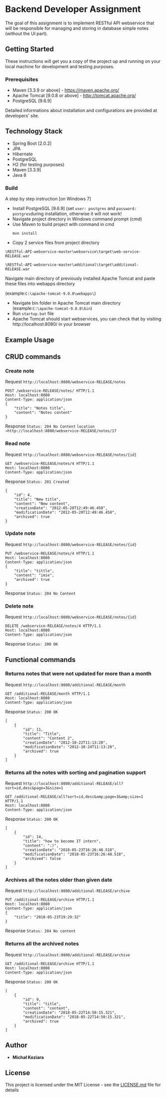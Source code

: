 # Backend Developer Assignment

The goal of this assignment is to implement RESTful API webservice that will be responsible for
managing and storing in database simple notes (without the UI part).

## Getting Started

These instructions will get you a copy of the project up and running on your local machine for development and testing purposes.

### Prerequisites

* Maven [3.3.9 or above] - https://maven.apache.org/
* Apache Tomcat [9.0.8 or above] - http://tomcat.apache.org/
* PostgreSQL [9.6.9]

Detailed informations about installation and configurations are provided at developers' site.

## Technology Stack

* Spring Boot [2.0.2]
* JPA
* Hibernate
* PostgreSQL
* H2 (for testing purposes)
* Maven [3.3.9]
* Java 8

### Build 

A step by step instruction [on Windows 7]
* Install PostgreSQL [9.6.9] (set `user: postgres` and `password: postgres`during installation, otherwise it will not work!
* Navigate project directory in Windows command prompt (cmd)
* Use Maven to build project with command in cmd
  ```
  mvn install
  ```
* Copy 2 service files from project directory

 ```
 \RESTful-API-webservice-master\webservice\target\web-service-RELEASE.war
 ```
 ````
 \RESTful-API-webservice-master\additional\target\additional-RELEASE.war
 ````
Navigate main directory of previously installed Apache Tomcat and paste these files into webapps directory

(example:``C:\apache-tomcat-9.0.8\webapps\``)
 * Navigate bin folder in Apache Tomcat main directory 
(example:``C:\apache-tomcat-9.0.8\bin``)
 * Run `` startup.bat `` file
 * Apache Tomcat should start webservices, you can check that by visiting http://localhost:8080/ in your browser
 

## Example Usage
## CRUD commands
### Create note
Request
`http://localhost:8080/webservice-RELEASE/notes`
```
POST /webservice-RELEASE/notes/ HTTP/1.1
Host: localhost:8080
Content-Type: application/json
{
    "title": "Notes title",
    "content": "Notes content"
}
```
Response `Status: 204 No Content`
``location →http://localhost:8080/webservice-RELEASE/notes/17``

### Read note
Request
`http://localhost:8080/webservice-RELEASE/notes/{id}`
```
GET /webservice-RELEASE/notes/4 HTTP/1.1
Host: localhost:8080
Content-Type: application/json
```
Response
`Status: 201 Created`
```
{
    "id": 4,
    "title": "New title",
    "content": "New content",
    "creationDate": "2012-05-20T12:49:46.458",
    "modificationDate": "2012-05-20T12:49:46.458",
    "archived": true
}
```
### Update note
Request
`http://localhost:8080/webservice-RELEASE/notes/{id}`
```
PUT /webservice-RELEASE/notes/4 HTTP/1.1
Host: localhost:8080
Content-Type: application/json
{
    "title": "tittle",
    "content": "imie",
    "archived": true
}
```
Response `Status: 204 No Content`

### Delete note
Request
`http://localhost:8080/webservice-RELEASE/notes/{id}`
```
DELETE /webservice-RELEASE/notes/4 HTTP/1.1
Host: localhost:8080
Content-Type: application/json
```
Response `Status: 200 OK`

## Functional commands
### Returns notes that were not updated for more than a month
Request
`http://localhost:8080/additional-RELEASE/month`
```
GET /additional-RELEASE/month HTTP/1.1
Host: localhost:8080
Content-Type: application/json
```
Response `Status: 200 OK`
```
[
    {
        "id": 11,
        "title": "Title",
        "content": "Content 2",
        "creationDate": "2012-10-22T11:13:28",
        "modificationDate": "2012-10-24T11:13:28",
        "archived": true
    }
]
```
### Returns all the notes with sorting and pagination support
Request
`http://localhost:8080/additional-RELEASE/all?sort=id,desc&page=3&size=1`
```
GET /additional-RELEASE/all?sort=id,desc&amp;page=3&amp;size=1 HTTP/1.1
Host: localhost:8080
Content-Type: application/json
```
Response `Status: 200 OK`
```
[
    {
        "id": 14,
        "title": "how to become IT intern",
        "content": ":)",
        "creationDate": "2018-05-23T16:26:48.518",
        "modificationDate": "2018-05-23T16:26:48.518",
        "archived": false
    }
]
```
### Archives all the notes older than given date
Request
`http://localhost:8080/additional-RELEASE/archive`
```
PUT /additional-RELEASE/archive HTTP/1.1
Host: localhost:8080
Content-Type: application/json
{
    "title": "2018-05-23T19:29:32"
}
```
Response `Status: 204 No content`
### Returns all the archived notes
Request
`http://localhost:8080/additional-RELEASE/archive`
```
GET /additional-RELEASE/archive HTTP/1.1
Host: localhost:8080
Content-Type: application/json
```
Response
`Status: 200 OK`
```
[
    {
        "id": 9,
        "title": "title",
        "content": "content",
        "creationDate": "2018-05-22T14:50:15.321",
        "modificationDate": "2018-05-22T14:50:15.321",
        "archived": true
    }
]
```
## Author

* **Michał Koziara** 

## License

This project is licensed under the MIT License - see the [LICENSE.md](LICENSE.md) file for details
